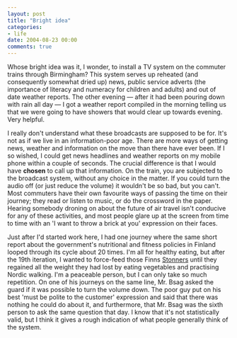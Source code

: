 ```yaml
---
layout: post
title: "Bright idea"
categories:
- life
date: 2004-08-23 00:00
comments: true
---
```


<p>Whose bright idea was it, I wonder, to install a TV system on the commuter trains through Birmingham? This system serves up reheated (and consequently somewhat dried up) news, public service adverts (the importance of literacy and numeracy for children and adults) and out of date weather reports. The other evening &mdash; after it had been pouring down with rain all day &mdash; I got a weather report compiled in the morning telling us that we were going to have showers that would clear up towards evening. Very helpful.</p>

<p>I really don't understand what these broadcasts are supposed to be for. It's not as if we live in an information-poor age. There are more ways of getting news, weather and information on the move than there have ever been. If I so wished, I could get news headlines and weather reports on my mobile phone within a couple of seconds. The crucial difference is that I would have <strong>chosen</strong> to call up that information. On the train, you are subjected to the broadcast system, without any choice in the matter. If you could turn the audio off (or just reduce the volume) it wouldn't be so bad, but you can't. Most commuters have their own favourite ways of passing the time on their journey; they read or listen to music, or do the crossword in the paper. Hearing somebody droning on about the future of air travel isn't conducive for any of these activities, and most people glare up at the screen from time to time with an 'I want to throw a brick at you' expression on their faces.</p><p>Just after I'd started work here, I had one journey where the same short report about the government's nutritional and fitness policies in Finland looped through its cycle about 20 times. I'm all for healthy eating, but after the 19th iteration, I wanted to force-feed those Finns <a href="http://washingtontimes.com/upi-breaking/20040809-055045-1297r.htm" title="The deep-fried sausage kebab">Stonners</a> until they regained all the weight they had lost by eating vegetables and practising Nordic walking. I'm a peaceable person, but I can only take so much repetition. On one of his journeys on the same line, Mr. Bsag asked the guard if it was possible to turn the volume down. The poor guy put on his best 'must be polite to the customer' expression and said that there was nothing he could do about it, and furthermore, that Mr. Bsag was the sixth person to ask the same question that day. I know that it's not statistically valid, but I think it gives a rough indication of what people generally think of the system.</p>
